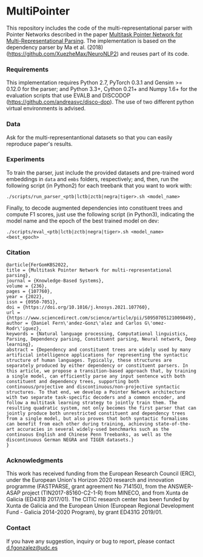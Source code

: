 # MultiPointer
This repository includes the code of the multi-representational parser with Pointer Networks described in the paper [Multitask Pointer Network for Multi-Representational Parsing](https://arxiv.org/abs/2009.09730). The implementation is based on the dependency parser by Ma et al. (2018) (https://github.com/XuezheMax/NeuroNLP2) and reuses part of its code.

### Requirements
This implementation requires Python 2.7, PyTorch 0.3.1 and Gensim >= 0.12.0 for the parser; and Python 3.3+, Cython 0.21+ and Numpy 1.6+ for the evaluation scripts that use EVALB and DISCODOP (https://github.com/andreasvc/disco-dop). The use of two different python virtual environments is advised.
  
### Data

Ask for the multi-representantional datasets so that you can easily reproduce paper's results.

### Experiments
To train the parser, just include the provided datasets and pre-trained word embeddings in ``data`` and ``embs`` folders, respectively; and, then, run the following script (in Python2) for each treebank that you want to work with:

    ./scripts/run_parser_<ptb|lctb|zctb|negra|tiger>.sh <model_name>

Finally, to decode augmented dependencies into constituent trees and compute F1 scores, just use the following script (in Python3), indicating the model name and the epoch of the best trained model on dev:

    ./scripts/eval_<ptb|lctb|zctb|negra|tiger>.sh <model_name> <best_epoch>

### Citation

    @article{FerGomKBS2022,
    title = {Multitask Pointer Network for multi-representational parsing},
    journal = {Knowledge-Based Systems},
    volume = {236},
    pages = {107760},
    year = {2022},
    issn = {0950-7051},
    doi = {https://doi.org/10.1016/j.knosys.2021.107760},
    url = {https://www.sciencedirect.com/science/article/pii/S0950705121009849},
    author = {Daniel Fern\'andez-Gonz\'alez and Carlos G\'omez-Rodr\'iguez},
    keywords = {Natural language processing, Computational linguistics, Parsing, Dependency parsing, Constituent parsing, Neural network, Deep learning},
    abstract = {Dependency and constituent trees are widely used by many artificial intelligence applications for representing the syntactic structure of human languages. Typically, these structures are separately produced by either dependency or constituent parsers. In this article, we propose a transition-based approach that, by training a single model, can efficiently parse any input sentence with both constituent and dependency trees, supporting both continuous/projective and discontinuous/non-projective syntactic structures. To that end, we develop a Pointer Network architecture with two separate task-specific decoders and a common encoder, and follow a multitask learning strategy to jointly train them. The resulting quadratic system, not only becomes the first parser that can jointly produce both unrestricted constituent and dependency trees from a single model, but also proves that both syntactic formalisms can benefit from each other during training, achieving state-of-the-art accuracies in several widely-used benchmarks such as the continuous English and Chinese Penn Treebanks, as well as the discontinuous German NEGRA and TIGER datasets.}
    }
    
### Acknowledgments
This work has received funding from the European Research Council (ERC), under the European Union's Horizon 2020 research and innovation programme (FASTPARSE, grant agreement No 714150), from the ANSWER-ASAP project (TIN2017-85160-C2-1-R) from MINECO, and from Xunta de Galicia (ED431B 2017/01). The CITIC research center has been funded by Xunta de Galicia and the European Union (European Regional Development Fund - Galicia 2014-2020 Program), by grant ED431G 2019/01.

### Contact
If you have any suggestion, inquiry or bug to report, please contact d.fgonzalez@udc.es
